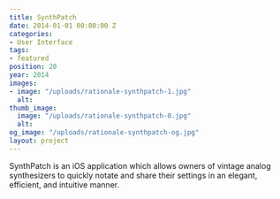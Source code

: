 ```yaml
---
title: SynthPatch
date: 2014-01-01 00:00:00 Z
categories:
- User Interface
tags:
- featured
position: 20
year: 2014
images:
- image: "/uploads/rationale-synthpatch-1.jpg"
  alt:
thumb_image:
  image: "/uploads/rationale-synthpatch-0.jpg"
  alt:
og_image: "/uploads/rationale-synthpatch-og.jpg"
layout: project
---
```


SynthPatch is an iOS application which allows owners of vintage analog synthesizers to quickly notate and share their settings in an elegant, efficient, and intuitive manner.
